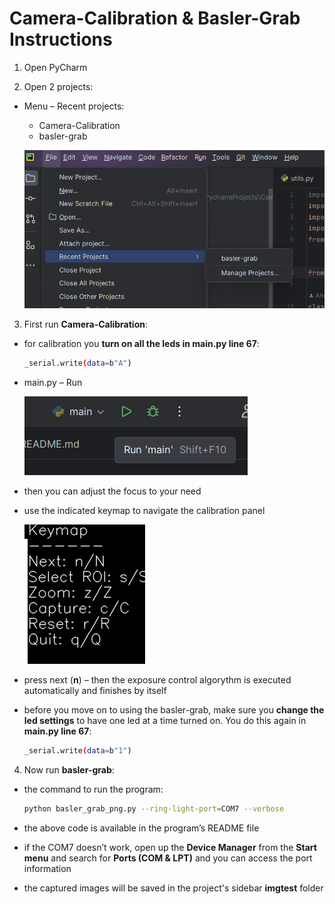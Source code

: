 # Camera-Calibration & Basler-Grab Instructions

1. Open PyCharm

2.	Open 2 projects:
- Menu – Recent projects:
    - Camera-Calibration
    - basler-grab

    ![open_projects](screenshots/open_projects.png)

3.	First run **Camera-Calibration**:
- for calibration you **turn on all the leds in main.py line 67**:
    ```sh
    _serial.write(data=b"A")
    ```
- main.py – Run

    ![main](screenshots/main_run.png)

- then you can adjust the focus to your need

- use the indicated keymap to navigate the calibration panel

    ![keymap](screenshots/keymap.png)

- press next (**n**) – then the exposure control algorythm is executed automatically and finishes by itself
- before you move on to using the basler-grab, make sure you **change the led settings** to have one led at a time turned on. You do this again in **main.py line 67**:
    ```sh
    _serial.write(data=b"1")
    ```

4. Now run **basler-grab**:
- the command to run the program:
    ```sh
    python basler_grab_png.py --ring-light-port=COM7 --verbose
    ```
- the above code is available in the program’s README file

- if the COM7 doesn’t work, open up the **Device Manager** from the **Start menu** and search for **Ports (COM & LPT)** and you can access the port information
- the captured images will be saved in the project's sidebar **imgtest** folder

